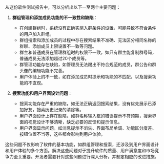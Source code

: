 从这份软件测试报告中，可以分析出以下一至两个主要问题：

1. **群组管理和添加成员功能的不一致性和缺陷**：
   - 在创建群组时，系统没有正确实施入群条件的设置，可能导致不符合条件的用户加入群组。
   - 群组搜索和添加成员的过程中存在搜索结果不准确、无法区分相同名称的群聊、添加成员上限设置不一致等问题。
   - 群主和普通成员在管理群组时的权限不一致，如只有群主能复制群号码，普通成员无法添加超过20个成员等。
   - 群管理功能存在缺陷，如管理员无法踢出不符合规范的成员，群公告和群头像的编辑功能不完善。
   - 用户体验上的不一致，如在添加成员时提示和功能的不匹配，以及搜索功能的不直观。

2. **搜索功能和用户界面设计问题**：
   - 搜索功能存在严重的缺陷，如无法正确返回搜索结果，没有优先展示已添加好友，搜索历史记录的清除等。
   - 用户界面设计上存在缺陷，如群名称输入框的错误提示不符预期，搜索界面的视觉设计不够清晰，缺乏必要的反馈和提示信息。
   - 用户界面显示问题，如消息提示不消失、界面布局单调、功能区分度差、按钮位置不当等，这些都会影响到用户体验。

这些问题不仅影响了软件的基本功能，如群组管理和搜索，还涉及到用户界面设计和用户体验的多个方面。解决这些问题对于提升软件的质量、用户满意度和市场竞争力至关重要。开发者需要针对这些问题进行深入分析，并制定相应的改进措施。